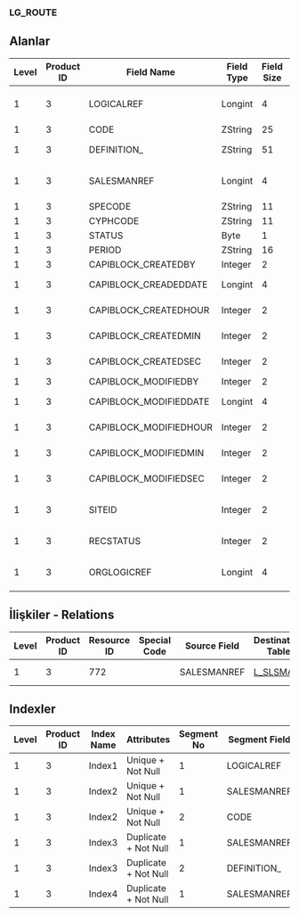 ### LG_ROUTE

## Alanlar

**Level**|**Product ID**|**Field Name**|**Field Type**|**Field Size**|**Field Offset**|**Türkçe Açıklama**|**Expression**
-----|-----|-----|-----|-----|-----|-----|-----
1|3|LOGICALREF|Longint|4|0|Satış rotası log. Ref.|Sales Route Logical Reference
1|3|CODE|ZString|25|4|Rota kodu|Route Code
1|3|DEFINITION_|ZString|51|29|Rota açıklaması|Route Description
1|3|SALESMANREF|Longint|4|80|Satış Temsilcisi Referansı|Sales Representative Reference
1|3|SPECODE|ZString|11|84|Özel Kod|Aux. Code
1|3|CYPHCODE|ZString|11|95|Yetki Kodu|Auth. Code
1|3|STATUS|Byte|1|106|Durumu|Status
1|3|PERIOD|ZString|16|107|Periyot|Period
1|3|CAPIBLOCK_CREATEDBY|Integer|2|123|Oluşturan|Created By
1|3|CAPIBLOCK_CREADEDDATE|Longint|4|125|Oluşturulma Tarihi|Created Date
1|3|CAPIBLOCK_CREATEDHOUR|Integer|2|129|Oluşturulma Saati|Created Hour
1|3|CAPIBLOCK_CREATEDMIN|Integer|2|131|Oluşturulma Dakikası|Created Minute
1|3|CAPIBLOCK_CREATEDSEC|Integer|2|133|Oluşturulma Saniyesi|Created Second
1|3|CAPIBLOCK_MODIFIEDBY|Integer|2|135|Değiştiren|Modified By
1|3|CAPIBLOCK_MODIFIEDDATE|Longint|4|137|Değiştirilme Tarihi|Modified Date
1|3|CAPIBLOCK_MODIFIEDHOUR|Integer|2|141|Değiştirilme Saati|Modified Hour
1|3|CAPIBLOCK_MODIFIEDMIN|Integer|2|143|Değiştirilme Dakikası|Modified Minute
1|3|CAPIBLOCK_MODIFIEDSEC|Integer|2|145|Değiştirilme Saniyesi|Modified Second
1|3|SITEID|Integer|2|147|Veri Merkezi|Data Processing Site
1|3|RECSTATUS|Integer|2|149|Kayıt Durumu|Record Status
1|3|ORGLOGICREF|Longint|4|151|Orijinal Kayıt Log. Ref.|Original Record Logical Reference

## İlişkiler - Relations
**Level**|**Product ID**|**Resource ID**|**Special Code**|**Source Field**|**Destination Table**|**Destination Field**|**Relation Type**|**Extra Condition**
-----|-----|-----|-----|-----|-----|-----|-----|-----
1|3|772||SALESMANREF|[L_SLSMAN](../L_SLSMAN "L_SLSMAN")|LOGICALREF|one-to-one|

## Indexler
**Level**|**Product ID**|**Index Name**|**Attributes**|**Segment No**|**Segment Field**|**Sense**
-----|-----|-----|-----|-----|-----|-----
1|3|Index1|Unique + Not Null|1|LOGICALREF|Ascending
1|3|Index2|Unique + Not Null|1|SALESMANREF|Ascending
1|3|Index2|Unique + Not Null|2|CODE|Ascending
1|3|Index3|Duplicate + Not Null|1|SALESMANREF|Ascending
1|3|Index3|Duplicate + Not Null|2|DEFINITION_|Ascending
1|3|Index4|Duplicate + Not Null|1|SALESMANREF|Ascending
